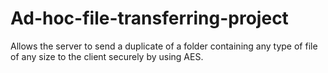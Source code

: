 # Ad-hoc-file-transferring-project
Allows the server to send a duplicate of a folder containing any type of file of any size to the client securely by using AES.

